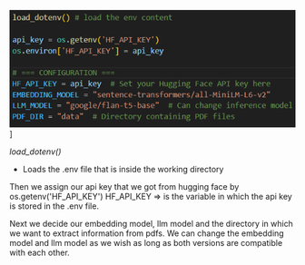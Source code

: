 ![Description](../Images/global_variables.png)]

*load_dotenv()*
* Loads the .env file that is inside the working directory

Then we assign our api key that we got from hugging face by os.getenv('HF_API_KEY')
HF_API_KEY => is the variable in which the api key is stored in the .env file.

Next we decide our embedding model, llm model and the directory in which we want to extract information from pdfs.
We can change the embedding model and llm model as we wish as long as both versions are compatible with each other.